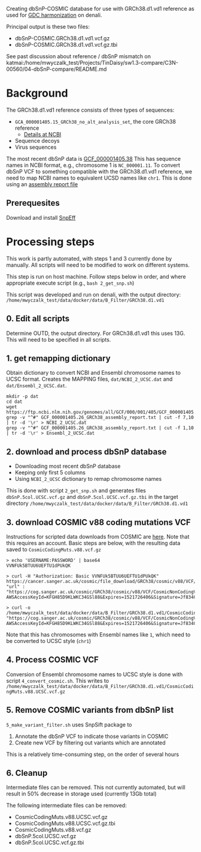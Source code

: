 Creating dbSnP-COSMIC database for use with GRCh38.d1.vd1 reference as used for
[GDC harmonization](https://gdc.cancer.gov/about-data/data-harmonization-and-generation/gdc-reference-files)
on denali.  

Principal output is these two files:
* dbSnP-COSMIC.GRCh38.d1.vd1.vcf.gz
* dbSnP-COSMIC.GRCh38.d1.vd1.vcf.gz.tbi

See past discussion about reference / dbSnP mismatch on katmai:/home/mwyczalk_test/Projects/TinDaisy/sw1.3-compare/C3N-00560/04-dbSnP-compare/README.md

# Background 

The GRCh38.d1.vd1 reference consists of three types of sequences:
* `GCA_000001405.15_GRCh38_no_alt_analysis_set`, the core GRCh38 reference
    * [Details at NCBI](https://www.ncbi.nlm.nih.gov/assembly/GCF_000001405.26)
* Sequence decoys
* Virus sequences

The most recent dbSnP data is [GCF_000001405.38](https://ftp.ncbi.nih.gov/snp/latest_release/VCF/GCF_000001405.38.bgz)
This has sequence names in NCBI format, e.g., chromosome 1 is `NC_000001.11`.  To convert dbSnP VCF to something
compatible with the GRCh38.d1.vd1 reference, we need to map NCBI names to equivalent UCSD names like `chr1`.
This is done using an [assembly report file](http://ftp.ncbi.nlm.nih.gov/genomes/all/GCF/000/001/405/GCF_000001405.26_GRCh38/GCF_000001405.26_GRCh38_assembly_report.txt)

## Prerequesites

Download and install [SnpEff](http://snpeff.sourceforge.net/download.html)

# Processing steps

This work is partly automated, with steps 1 and 3 currently done by manually.  All scripts will need to be
modified to work on different systems.

This step is run on host machine.  Follow steps below in order, and where appropriate execute script (e.g., `bash 2_get_snp.sh`)

This script was developed and run on denali, with the output directory: `/home/mwyczalk_test/data/docker/data/B_Filter/GRCh38.d1.vd1`


## 0. Edit all scripts

Determine OUTD, the output directory.  For GRCh38.d1.vd1 this uses 13G.  This will need to be specified in all scripts.


## 1. get remapping dictionary
Obtain dictionary to convert NCBI and Ensembl chromosome names to UCSC format.  Creates the MAPPING files,
`dat/NCBI_2_UCSC.dat` and `dat/Ensembl_2_UCSC.dat`.

```
mkdir -p dat
cd dat
wget https://ftp.ncbi.nlm.nih.gov/genomes/all/GCF/000/001/405/GCF_000001405.26_GRCh38/GCF_000001405.26_GRCh38_assembly_report.txt
grep -v "^#" GCF_000001405.26_GRCh38_assembly_report.txt | cut -f 7,10 | tr -d '\r' > NCBI_2_UCSC.dat
grep -v "^#" GCF_000001405.26_GRCh38_assembly_report.txt | cut -f 1,10 | tr -d '\r' > Ensembl_2_UCSC.dat
```

## 2. download and process dbSnP database

* Downloading most recent dbSnP database
* Keeping only first 5 columns
* Using `NCBI_2_UCSC` dictionary to remap chromosome names

This is done with script `2_get_snp.sh` and generates files `dbSnP.5col.UCSC.vcf.gz` and `dbSnP.5col.UCSC.vcf.gz.tbi`
in the target directory `/home/mwyczalk_test/data/docker/data/B_Filter/GRCh38.d1.vd1`

## 3. download COSMIC v88 coding mutations VCF

Instructions for scripted data downloads from COSMIC are [here](https://cancer.sanger.ac.uk/cosmic/download).  Note that
this requires an account.  Basic steps are below, with the resulting data saved to `CosmicCodingMuts.v88.vcf.gz`

```
> echo 'USERNAME:PASSWORD' | base64
VVNFUk5BTUU6UEFTU1dPUkQK

> curl -H "Authorization: Basic VVNFUk5BTUU6UEFTU1dPUkQK" https://cancer.sanger.ac.uk/cosmic/file_download/GRCh38/cosmic/v88/VCF/CosmicCodingMuts.vcf.gz
"url" : "https://cog.sanger.ac.uk/cosmic/GRCh38/cosmic/v88/VCF/CosmicNonCodingVariants.vcf.gz?AWSAccessKeyId=KFGH85D9KLWKC34GSl88&Expires=1521726406&Signature=Jf834Ck0%8GSkwd87S7xkvqkdfUV8%3D"

> curl -o /home/mwyczalk_test/data/docker/data/B_Filter/GRCh38.d1.vd1/CosmicCodingMuts.v88.vcf.gz "https://cog.sanger.ac.uk/cosmic/GRCh38/cosmic/v88/VCF/CosmicNonCodingVariants.vcf.gz?AWSAccessKeyId=KFGH85D9KLWKC34GSl88&Expires=1521726406&Signature=Jf834Ck0%8GSkwd87S7xkvqkdfUV8%3D"
```

Note that this has chromosomes with Ensembl names like `1`, which need to be converted to UCSC style (`chr1`)

## 4. Process COSMIC VCF

Conversion of Ensembl chromosome names to UCSC style is done with script `4_convert_cosmic.sh`.  This writes to
`/home/mwyczalk_test/data/docker/data/B_Filter/GRCh38.d1.vd1/CosmicCodingMuts.v88.UCSC.vcf.gz`

## 5. Remove COSMIC variants from dbSnP list

`5_make_variant_filter.sh` uses SnpSift package to
1. Annotate the dbSnP VCF to indicate those variants in COSMIC
2. Create new VCF by filtering out variants which are annotated

This is a relatively time-consuming step, on the order of several hours

## 6. Cleanup

Intermediate files can be removed.  This not currently automated, but will result in 50% decrease in storage used (currently 13Gb total)

The following intermediate files can be removed:
* CosmicCodingMuts.v88.UCSC.vcf.gz
* CosmicCodingMuts.v88.UCSC.vcf.gz.tbi
* CosmicCodingMuts.v88.vcf.gz
* dbSnP.5col.UCSC.vcf.gz
* dbSnP.5col.UCSC.vcf.gz.tbi




